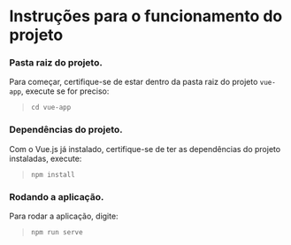 # Instruções para o funcionamento do projeto

### Pasta raiz do projeto.
Para começar, certifique-se de estar dentro da pasta raiz do projeto ``vue-app``, execute se for preciso:
> ``cd vue-app``


### Dependências do projeto.
Com o Vue.js já instalado, certifique-se de ter as dependências do projeto instaladas, execute: 
> ``npm install`` 


### Rodando a aplicação.
Para rodar a aplicação, digite:
> ``npm run serve`` 

